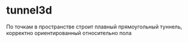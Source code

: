 # tunnel3d

По точкам в пространстве строит плавный прямоугольный туннель, корректно ориентированный относительно пола
